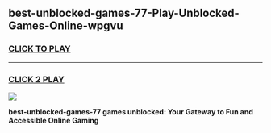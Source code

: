 
## best-unblocked-games-77-Play-Unblocked-Games-Online-wpgvu
<h3>
<a href="https://premium76.site?title=best-unblocked-games-77&ref=25A">CLICK TO PLAY</a></h3>
<hr>

<h3>
<a href="https://premium76.site?title=best-unblocked-games-77&ref=25A">CLICK 2 PLAY</a>
  
</h3>

<a href="https://premium76.site?title=best-unblocked-games-77&ref=25A"><img src="https://clearcache.store/games.png"></a>


**best-unblocked-games-77 games unblocked: Your Gateway to Fun and Accessible Online Gaming**
